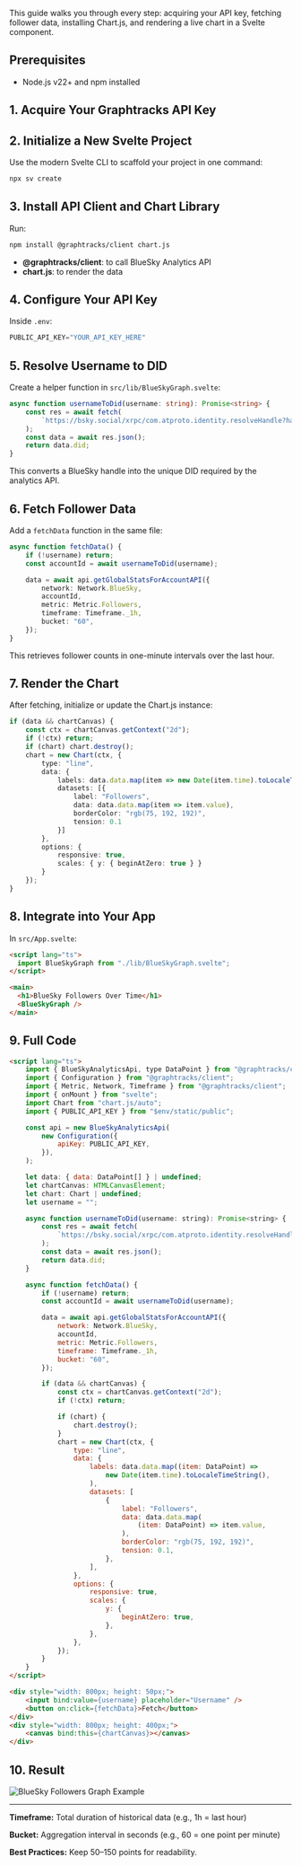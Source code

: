 This guide walks you through every step: acquiring your API key, fetching follower data, installing Chart.js, and rendering a live chart in a Svelte component.

## Prerequisites

* Node.js v22+ and npm installed

## 1. Acquire Your Graphtracks API Key

## 2. Initialize a New Svelte Project

Use the modern Svelte CLI to scaffold your project in one command:

```bash
npx sv create
```

## 3. Install API Client and Chart Library

Run:

```bash
npm install @graphtracks/client chart.js
```

* **@graphtracks/client**: to call BlueSky Analytics API
* **chart.js**: to render the data

## 4. Configure Your API Key

Inside `.env`:

```ts
PUBLIC_API_KEY="YOUR_API_KEY_HERE"
```

## 5. Resolve Username to DID

Create a helper function in `src/lib/BlueSkyGraph.svelte`:

```ts
async function usernameToDid(username: string): Promise<string> {
    const res = await fetch(
        `https://bsky.social/xrpc/com.atproto.identity.resolveHandle?handle=${username}`
    );
    const data = await res.json();
    return data.did;
}
```

This converts a BlueSky handle into the unique DID required by the analytics API.

## 6. Fetch Follower Data

Add a `fetchData` function in the same file:

```ts
async function fetchData() {
    if (!username) return;
    const accountId = await usernameToDid(username);

    data = await api.getGlobalStatsForAccountAPI({
        network: Network.BlueSky,
        accountId,
        metric: Metric.Followers,
        timeframe: Timeframe._1h,
        bucket: "60",
    });
}
```

This retrieves follower counts in one-minute intervals over the last hour.

## 7. Render the Chart

After fetching, initialize or update the Chart.js instance:

```ts
if (data && chartCanvas) {
    const ctx = chartCanvas.getContext("2d");
    if (!ctx) return;
    if (chart) chart.destroy();
    chart = new Chart(ctx, {
        type: "line",
        data: {
            labels: data.data.map(item => new Date(item.time).toLocaleTimeString()),
            datasets: [{
                label: "Followers",
                data: data.data.map(item => item.value),
                borderColor: "rgb(75, 192, 192)",
                tension: 0.1
            }]
        },
        options: {
            responsive: true,
            scales: { y: { beginAtZero: true } }
        }
    });
}
```


## 8. Integrate into Your App

In `src/App.svelte`:

```html
<script lang="ts">
  import BlueSkyGraph from "./lib/BlueSkyGraph.svelte";
</script>

<main>
  <h1>BlueSky Followers Over Time</h1>
  <BlueSkyGraph />
</main>
```


## 9. Full Code

```html
<script lang="ts">
    import { BlueSkyAnalyticsApi, type DataPoint } from "@graphtracks/client";
    import { Configuration } from "@graphtracks/client";
    import { Metric, Network, Timeframe } from "@graphtracks/client";
    import { onMount } from "svelte";
    import Chart from "chart.js/auto";
    import { PUBLIC_API_KEY } from "$env/static/public";

    const api = new BlueSkyAnalyticsApi(
        new Configuration({
            apiKey: PUBLIC_API_KEY,
        }),
    );

    let data: { data: DataPoint[] } | undefined;
    let chartCanvas: HTMLCanvasElement;
    let chart: Chart | undefined;
    let username = "";

    async function usernameToDid(username: string): Promise<string> {
        const res = await fetch(
            `https://bsky.social/xrpc/com.atproto.identity.resolveHandle?handle=${username}`,
        );
        const data = await res.json();
        return data.did;
    }

    async function fetchData() {
        if (!username) return;
        const accountId = await usernameToDid(username);

        data = await api.getGlobalStatsForAccountAPI({
            network: Network.BlueSky,
            accountId,
            metric: Metric.Followers,
            timeframe: Timeframe._1h,
            bucket: "60",
        });

        if (data && chartCanvas) {
            const ctx = chartCanvas.getContext("2d");
            if (!ctx) return;

            if (chart) {
                chart.destroy();
            }
            chart = new Chart(ctx, {
                type: "line",
                data: {
                    labels: data.data.map((item: DataPoint) =>
                        new Date(item.time).toLocaleTimeString(),
                    ),
                    datasets: [
                        {
                            label: "Followers",
                            data: data.data.map(
                                (item: DataPoint) => item.value,
                            ),
                            borderColor: "rgb(75, 192, 192)",
                            tension: 0.1,
                        },
                    ],
                },
                options: {
                    responsive: true,
                    scales: {
                        y: {
                            beginAtZero: true,
                        },
                    },
                },
            });
        }
    }
</script>

<div style="width: 800px; height: 50px;">
    <input bind:value={username} placeholder="Username" />
    <button on:click={fetchData}>Fetch</button>
</div>
<div style="width: 800px; height: 400px;">
    <canvas bind:this={chartCanvas}></canvas>
</div>

```


## 10. Result

![BlueSky Followers Graph Example](./result.jpg)

---

**Timeframe:** Total duration of historical data (e.g., 1h = last hour)

**Bucket:** Aggregation interval in seconds (e.g., 60 = one point per minute)

**Best Practices:** Keep 50–150 points for readability.
